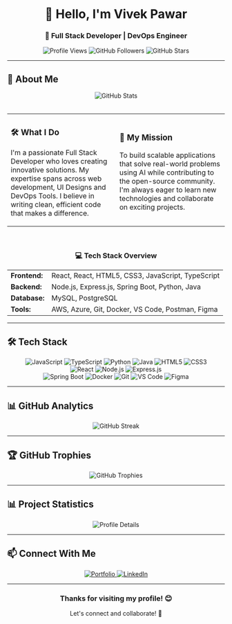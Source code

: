 <div align="center">
  <h1>👋 Hello, I'm Vivek Pawar</h1>
  <h3>🚀 Full Stack Developer | DevOps Engineer </h3>
  
  <div>
    <img src="https://komarev.com/ghpvc/?username=Vivek-PawarCG&style=flat-square&color=00FF00" alt="Profile Views" />
    <img src="https://img.shields.io/github/followers/Vivek-PawarCG?label=Followers&style=social&color=00FF00" alt="GitHub Followers" />
    <img src="https://img.shields.io/github/stars/Vivek-PawarCG?label=Stars&style=social&color=00FF00" alt="GitHub Stars" />
  </div>
</div>

---

## 🎯 About Me

<div align="center">
  <img src="https://github-readme-stats.vercel.app/api?username=Vivek-PawarCG&theme=radical&show_icons=true&hide_border=true&count_private=true" alt="GitHub Stats" />
</div>
<br>

<div align="center">
  <table>
    <tr>
      <td width="50%">
        <h3>🛠️ What I Do</h3>
        <p>I'm a passionate Full Stack Developer who loves creating innovative solutions. My expertise spans across web development, UI Designs and DevOps Tools. I believe in writing clean, efficient code that makes a difference.</p>
      </td>
      <td width="50%">
        <h3>🎯 My Mission</h3>
        <p>To build scalable applications that solve real-world problems using AI while contributing to the open-source community. I'm always eager to learn new technologies and collaborate on exciting projects.</p>
      </td>
    </tr>
  </table>
</div>

<br>

<div align="center">
  <h3>💻 Tech Stack Overview</h3>
  <table>
    <tr>
      <td><strong>Frontend:</strong></td>
      <td>React, React, HTML5, CSS3, JavaScript, TypeScript</td>
    </tr>
    <tr>
      <td><strong>Backend:</strong></td>
      <td>Node.js, Express.js, Spring Boot, Python, Java</td>
    </tr>
    <tr>
      <td><strong>Database:</strong></td>
      <td>MySQL, PostgreSQL</td>
    </tr>
    <tr>
      <td><strong>Tools:</strong></td>
      <td>AWS, Azure, Git, Docker, VS Code, Postman, Figma</td>
    </tr>
  </table>
</div>

---

## 🛠️ Tech Stack

<div align="center">
  <img src="https://img.shields.io/badge/-JavaScript-F7DF1E?style=for-the-badge&logo=javascript&logoColor=black" alt="JavaScript" />
  <img src="https://img.shields.io/badge/-TypeScript-3178C6?style=for-the-badge&logo=typescript&logoColor=white" alt="TypeScript" />
  <img src="https://img.shields.io/badge/-Python-3776AB?style=for-the-badge&logo=python&logoColor=white" alt="Python" />
  <img src="https://img.shields.io/badge/-Java-ED8B00?style=for-the-badge&logo=java&logoColor=white" alt="Java" />
  <img src="https://img.shields.io/badge/-HTML5-E34F26?style=for-the-badge&logo=html5&logoColor=white" alt="HTML5" />
  <img src="https://img.shields.io/badge/-CSS3-1572B6?style=for-the-badge&logo=css3&logoColor=white" alt="CSS3" />
  <br>
  <img src="https://img.shields.io/badge/-React-61DAFB?style=for-the-badge&logo=react&logoColor=black" alt="React" />
  <img src="https://img.shields.io/badge/-Node.js-339933?style=for-the-badge&logo=nodedotjs&logoColor=white" alt="Node.js" />
  <img src="https://img.shields.io/badge/-Express.js-000000?style=for-the-badge&logo=express&logoColor=white" alt="Express.js" />
  <br>
  <img src="https://img.shields.io/badge/-Spring%20Boot-6DB33F?style=for-the-badge&logo=springboot&logoColor=white" alt="Spring Boot" />
  <img src="https://img.shields.io/badge/-Docker-2496ED?style=for-the-badge&logo=docker&logoColor=white" alt="Docker" />
  <img src="https://img.shields.io/badge/-Git-F05032?style=for-the-badge&logo=git&logoColor=white" alt="Git" />
  <img src="https://img.shields.io/badge/-VS%20Code-007ACC?style=for-the-badge&logo=visualstudiocode&logoColor=white" alt="VS Code" />
  <img src="https://img.shields.io/badge/-Figma-F24E1E?style=for-the-badge&logo=figma&logoColor=white" alt="Figma" />
</div>

---

## 📊 GitHub Analytics

<div align="center">
  <img src="https://github-readme-streak-stats.herokuapp.com?user=Vivek-PawarCG&theme=radical" alt="GitHub Streak" />

</div>

---

## 🏆 GitHub Trophies

<div align="center">
  <img src="https://github-profile-trophy.vercel.app/?username=Vivek-PawarCG&theme=radical&no-frame=true&no-bg=false&margin-w=4" alt="GitHub Trophies" />
</div>

---

## 📊 Project Statistics

<div align="center">
  <img src="https://github-profile-summary-cards.vercel.app/api/cards/profile-details?username=Vivek-PawarCG&theme=radical" alt="Profile Details" />

</div>

---


## 📫 Connect With Me

<div align="center">
  <a href="https://vivekpawar-sde.netlify.app/" target="_blank">
    <img src="https://img.shields.io/badge/Portfolio-FF5722?style=for-the-badge&logo=todoist&logoColor=white" alt="Portfolio"/>
  </a>
  <a href="https://www.linkedin.com/in/vivekpawar-sde/" target="_blank">
    <img src="https://img.shields.io/badge/LinkedIn-0077B5?style=for-the-badge&logo=linkedin&logoColor=white" alt="LinkedIn"/>
  </a>
</div>

---



<div align="center">
  <h3>Thanks for visiting my profile! 😊</h3>
  <p>Let's connect and collaborate! 🚀</p>
</div>
